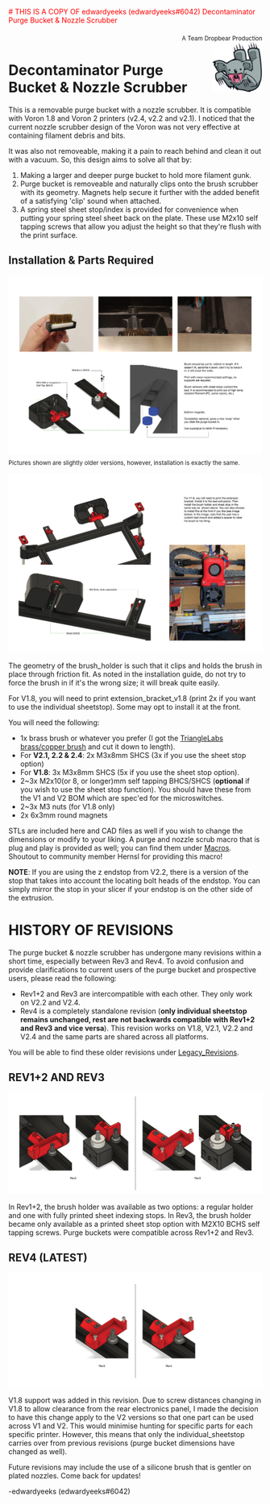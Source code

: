 <span style="color: red"># THIS IS A COPY OF edwardyeeks (edwardyeeks#6042) Decontaminator Purge Bucket & Nozzle Scrubber</span>
<div style="text-align: right"><sub>A Team Dropbear Production</sub></div>
<img align="right" width="100" height="100" src="Images/db.png">

# Decontaminator Purge Bucket & Nozzle Scrubber

This is a removable purge bucket with a nozzle scrubber. It is compatible with Voron 1.8 and Voron 2 printers (v2.4, v2.2 and v2.1). I noticed that the current nozzle scrubber design of the Voron was not very effective at containing filament debris and bits.

It was also not removeable, making it a pain to reach behind and clean it out with a vacuum. So, this design aims to solve all that by:

1) Making a larger and deeper purge bucket to hold more filament gunk.
2) Purge bucket is removeable and naturally clips onto the brush scrubber with its geometry. Magnets help secure it further with the added benefit of a satisfying 'clip' sound when attached.
3) A spring steel sheet stop/index is provided for convenience when putting your spring steel sheet back on the plate. These use M2x10 self tapping screws that allow you adjust the height so that they're flush with the print surface.

## Installation & Parts Required

![Installation_Guide](./Images/Installation_Guide_rev4.png)
<sub>Pictures shown are slightly older versions, however, installation is exactly the same. </sub>

![Installation_Guide](./Images/Installation_Guide_v1.8_rev4.png)

The geometry of the brush_holder is such that it clips and holds the brush in place through friction fit. As noted in the installation guide, do not try to force the brush in if it's the wrong size; it will break quite easily.

For V1.8, you will need to print extension_bracket_v1.8 (print 2x if you want to use the individual sheetstop). Some may opt to install it at the front.

You will need the following:

- 1x brass brush or whatever you prefer (I got the [TriangleLabs brass/copper brush](https://www.aliexpress.com/item/33053117369.html?spm=2114.12010615.8148356.2.315e106dfzI86U) and cut it down to length).
- For **V2.1, 2.2 & 2.4**: 2x M3x8mm SHCS (3x if you use the sheet stop option)
- For **V1.8**: 3x M3x8mm SHCS (5x if you use the sheet stop option).
- 2~3x M2x10(or 8, or longer)mm self tapping BHCS/SHCS (**optional** if you wish to use the sheet stop function). You should have these from the V1 and V2 BOM which are spec'ed for the microswitches.
- 2~3x M3 nuts (for V1.8 only)
- 2x 6x3mm round magnets

STLs are included here and CAD files as well if you wish to change the dimensions or modify to your liking. A purge and nozzle scrub macro that is plug and play is provided as well; you can find them under [Macros](./Macros). Shoutout to community member Hernsl for providing this macro!

**NOTE**: If you are using the z endstop from V2.2, there is a version of the stop that takes into account the locating bolt heads of the endstop. You can simply mirror the stop in your slicer if your endstop is on the other side of the extrusion.

# HISTORY OF REVISIONS

The purge bucket & nozzle scrubber has undergone many revisions within a short time, especially between Rev3 and Rev4. To avoid confusion and provide clarifications to current users of the purge bucket and prospective users, please read the following:

- Rev1+2 and Rev3 are intercompatible with each other. They only work on V2.2 and V2.4.
- Rev4 is a completely standalone revision (**only individual sheetstop remains unchanged, rest are not backwards compatible with Rev1+2 and Rev3 and vice versa**). This revision works on V1.8, V2.1, V2.2 and V2.4 and the same parts are shared across all platforms.

You will be able to find these older revisions under [Legacy_Revisions](./Legacy_Revisions).

## REV1+2 AND REV3

![Revision_Comparisons](./Images/rev2_rev3_comparison.png)

In Rev1+2, the brush holder was available as two options: a regular holder and one with fully printed sheet indexing stops. In Rev3, the brush holder became only available as a printed sheet stop option with M2X10 BCHS self tapping screws. Purge buckets were compatible across Rev1+2 and Rev3.

## REV4 (LATEST)

![Revision_Comparisons](./Images/rev3_rev4_comparison.png)

V1.8 support was added in this revision. Due to screw distances changing in V1.8 to allow clearance from the rear electronics panel, I made the decision to have this change apply to the V2 versions so that one part can be used across V1 and V2. This would minimise hunting for specific parts for each specific printer. However, this means that only the individual_sheetstop carries over from previous revisions (purge bucket dimensions have changed as well).

Future revisions may include the use of a silicone brush that is gentler on plated nozzles. Come back for updates!

-edwardyeeks (edwardyeeks#6042)
